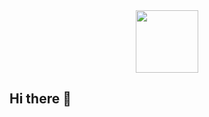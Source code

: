 <div id="header" align="center">
  <img src="https://media4.giphy.com/media/v1.Y2lkPTc5MGI3NjExaWdiNW5jbnUycmYzNThwN2UzNGVicHFxYXdtNnNiMTA2MWF4eTVtMCZlcD12MV9pbnRlcm5hbF9naWZfYnlfaWQmY3Q9cw/ZbVUHWoiLTzMWmKXuo/giphy.gif" width="100"/>
</div>

## Hi there 👋

<!--
**LenuLogic/LenuLogic** is a ✨ _special_ ✨ repository because its `README.md` (this file) appears on your GitHub profile.

Here are some ideas to get you started:

- 🔭 I’m currently working on ...
- 🌱 I’m currently learning ...
- 👯 I’m looking to collaborate on ...
- 🤔 I’m looking for help with ...
- 💬 Ask me about ...
- 📫 How to reach me: ...
- 😄 Pronouns: ...
- ⚡ Fun fact: ...
-->
